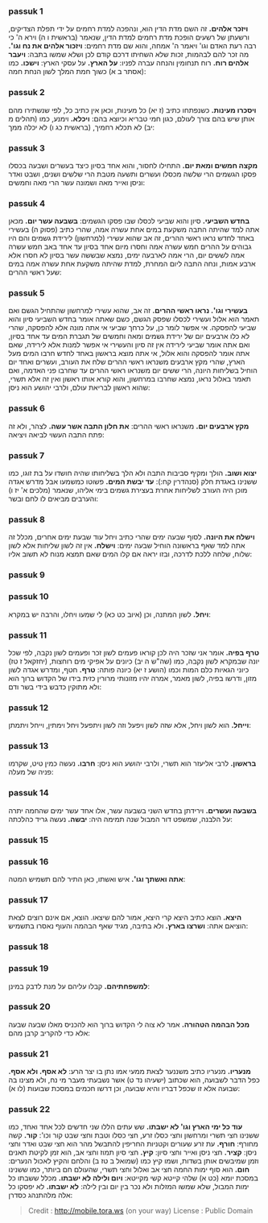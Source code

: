
### passuk 1
<b>ויזכר אלהים.</b> זה השם מדת הדין הוא, ונהפכה למדת רחמים על ידי תפלת הצדיקים, ורשעתן של רשעים הופכת מדת רחמים למדת הדין, שנאמר (בראשית ו ה) וירא ה' כי רבה רעת האדם וגו' ויאמר ה' אמחה, והוא שם מדת רחמים: 
<b>ויזכור אלהים את נח וגו'.</b> מה זכר להם לבהמות, זכות שלא השחיתו דרכם קודם לכן ושלא שמשו בתבה: 
<b>ויעבר אלהים רוח.</b> רוח תנחומין והנחה עברה לפניו: 
<b>על הארץ.</b> על עסקי הארץ: 
<b>וישכו.</b> כמו (אסתר ב א) כשוך חמת המלך לשון הנחת חמה:

### passuk 2
<b>ויסכרו מעינות.</b> כשנפתחו כתיב (ז יא) כל מעינות, וכאן אין כתיב כל, לפי שנשתירו מהם אותן שיש בהם צורך לעולם, כגון חמי טבריא וכיוצא בהם: 
<b>ויכלא.</b> וימנע, כמו (תהלים מ יב) לא תכלא רחמיך, (בראשית כג ו) לא יכלה ממך:

### passuk 3
<b>מקצה חמשים ומאת יום.</b> התחילו לחסור, והוא אחד בסיון כיצד בעשרים ושבעה בכסלו פסקו הגשמים הרי שלשה מכסלו ועשרים ותשעה מטבת הרי שלשים ושנים, ושבט ואדר וניסן ואייר מאה ושמונה עשר הרי מאה וחמשים:

### passuk 4
<b>בחדש השביעי.</b> סיון והוא שביעי לכסלו שבו פסקו הגשמים: 
<b>בשבעה עשר יום.</b> מכאן אתה למד שהיתה התבה משקעת במים אחת עשרה אמה, שהרי כתיב (פסוק ה) בעשירי באחד לחדש נראו ראשי ההרים, זה אב שהוא עשירי (למרחשון) לירידת גשמים והם היו גבוהים על ההרים חמש עשרה אמה וחסרו מיום אחד בסיון עד אחד באב חמש עשרה אמה לששים יום, הרי אמה לארבעה ימים, נמצא שבששה עשר בסיון לא חסרו אלא ארבע אמות, ונחה התבה ליום המחרת, למדת שהיתה משקעת אחת עשרה אמה במים שעל ראשי ההרים:

### passuk 5
<b>בעשירי וגו'. נראו ראשי ההרים.</b> זה אב, שהוא עשירי למרחשון שהתחיל הגשם ואם תאמר הוא אלול ועשירי לכסלו שפסק הגשם, כשם שאתה אומר בחדש השביעי סיון והוא שביעי להפסקה. אי אפשר לומר כן, על כרחך שביעי אי אתה מונה אלא להפסקה, שהרי לא כלו ארבעים יום של ירידת גשמים ומאה וחמשים של תגברת המים עד אחד בסיון, ואם אתה אומר שביעי לירידה אין זה סיון והעשירי אי אפשר למנות אלא לירידה, שאם אתה אומר להפסקה והוא אלול, אי אתה מוצא בראשון באחד לחדש חרבו המים מעל הארץ, שהרי מקץ ארבעים משנראו ראשי ההרים שלח את העורב, ועשרים ואחד יום הוחיל בשליחות היונה, הרי ששים יום משנראו ראשי ההרים עד שחרבו פני האדמה, ואם תאמר באלול נראו, נמצא שחרבו במרחשון, והוא קורא אותו ראשון ואין זה אלא תשרי, שהוא ראשון לבריאת עולם, ולרבי יהושע הוא ניסן: 

### passuk 6
<b>מקץ ארבעים יום.</b> משנראו ראשי ההרים: 
<b>את חלון התבה אשר עשה.</b> לצהר, ולא זה פתח התבה העשוי לביאה ויציאה:

### passuk 7
<b>יצוא ושוב.</b> הולך ומקיף סביבות התבה ולא הלך בשליחותו שהיה חושדו על בת זוגו, כמו ששנינו באגדת חלק (סנהדרין קח:): 
<b>עד יבשת המים.</b> פשוטו כמשמעו אבל מדרש אגדה מוכן היה העורב לשליחות אחרת בעצירת גשמים בימי אליהו, שנאמר (מלכים א' יז ו) והערבים מביאים לו לחם ובשר:

### passuk 8
<b>וישלח את היונה.</b> לסוף שבעה ימים שהרי כתיב ויחל עוד שבעת ימים אחרים, מכלל זה אתה למד שאף בראשונה הוחיל שבעה ימים: 
<b>וישלח.</b> אין זה לשון שליחות אלא לשון שלוח, שלחה ללכת לדרכה, ובזו יראה אם קלו המים שאם תמצא מנוח לא תשוב אליו:

### passuk 9

### passuk 10
<b>ויחל.</b> לשון המתנה, וכן (איוב כט כא) לי שמעו ויחלו, והרבה יש במקרא:

### passuk 11
<b>טרף בפיה.</b> אומר אני שזכר היה לכן קוראו פעמים לשון זכר ופעמים לשון נקבה, לפי שכל יונה שבמקרא לשון נקבה, כמו (שה"ש ה יב) כיונים על אפיקי מים רוחצות, (יחזקאל ז טז) כיוני הגאיות כלם המות וכמו (הושע ז יא) כיונה פותה: 
<b>טרף.</b> חטף, ומדרש אגדה לשון מזון, ודרשו בפיה, לשון מאמר, אמרה יהיו מזונותי מרורין כזית בידו של הקדוש ברוך הוא ולא מתוקין כדבש בידי בשר ודם:

### passuk 12
<b>וייחל.</b> הוא לשון ויחל, אלא שזה לשון ויפעל וזה לשון ויתפעל ויחל וימתין, וייחל ויתמתן:

### passuk 13
<b>בראשון.</b> לרבי אליעזר הוא תשרי, ולרבי יהושע הוא ניסן: 
<b>חרבו.</b> נעשה כמין טיט, שקרמו פניה של מעלה:

### passuk 14
<b>בשבעה ועשרים.</b> וירידתן בחדש השני בשבעה עשר, אלו אחד עשר ימים שהחמה יתרה על הלבנה, שמשפט דור המבול שנה תמימה היה: 
<b>יבשה.</b> נעשה גריד כהלכתה:

### passuk 15

### passuk 16
<b>אתה ואשתך וגו'.</b> איש ואשתו, כאן התיר להם תשמיש המטה:

### passuk 17
<b>היצא.</b> הוצא כתיב היצא קרי היצא, אמור להם שיצאו. הוצא, אם אינם רוצים לצאת הוציאם אתה: 
<b>ושרצו בארץ.</b> ולא בתיבה, מגיד שאף הבהמה והעוף נאסרו בתשמיש:

### passuk 18

### passuk 19
<b>למשפחתיהם.</b> קבלו עליהם על מנת לדבק במינן:

### passuk 20
<b>מכל הבהמה הטהורה.</b> אמר לא צוה לי הקדוש ברוך הוא להכניס מאלו שבעה שבעה אלא כדי להקריב קרבן מהם:

### passuk 21
<b>מנעריו.</b> מנעריו כתיב משננער לצאת ממעי אמו נתן בו יצר הרע: 
<b>לא אסף. ולא אסף.</b> כפל הדבר לשבועה, הוא שכתוב (ישעיהו נד ט) אשר נשבעתי מעבר מי נח, ולא מצינו בה שבועה אלא זו שכפל דבריו והיא שבועה, וכן דרשו חכמים במסכת שבועות (לו א): 

### passuk 22
<b>עוד כל ימי הארץ וגו' לא ישבתו.</b> שש עתים הללו שני חדשים לכל אחד ואחד, כמו ששנינו חצי תשרי ומרחשון וחצי כסלו זרע, חצי כסלו וטבת וחצי שבט קור וכו': 
<b>קור.</b> קשה מחורף: 
<b>חורף.</b> עת זרע שעורים וקטניות החריפין להתבשל מהר הוא חצי שבט ואדר וחצי ניסן: 
<b>קציר.</b> חצי ניסן ואייר וחצי סיון: 
<b>קיץ.</b> חצי סיון תמוז וחצי אב, הוא זמן לקיטת תאנים וזמן שמיבשים אותן בשדות, ושמו קיץ כמו (שמואל ב טז ב) והלחם והקיץ לאכול הנערים: 
<b>חום.</b> הוא סוף ימות החמה חצי אב ואלול וחצי תשרי, שהעולם חם ביותר, כמו ששנינו במסכת יומא (כט א) שלהי קייטא קשי מקייטא: 
<b>ויום ולילה לא ישבתו.</b> מכלל ששבתו כל ימות המבול, שלא שמשו המזלות ולא נכר בין יום ובין לילה: 
<b>לא ישבתו.</b> לא יפסקו כל אלה מלהתנהג כסדרן: 

>Credit : http://mobile.tora.ws (on your way)
>License : Public Domain